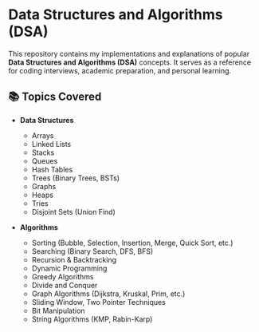 # Data Structures and Algorithms (DSA)

This repository contains my implementations and explanations of popular **Data Structures and Algorithms (DSA)** concepts. It serves as a reference for coding interviews, academic preparation, and personal learning.

## 📚 Topics Covered

- **Data Structures**
  - Arrays
  - Linked Lists
  - Stacks
  - Queues
  - Hash Tables
  - Trees (Binary Trees, BSTs)
  - Graphs
  - Heaps
  - Tries
  - Disjoint Sets (Union Find)

- **Algorithms**
  - Sorting (Bubble, Selection, Insertion, Merge, Quick Sort, etc.)
  - Searching (Binary Search, DFS, BFS)
  - Recursion & Backtracking
  - Dynamic Programming
  - Greedy Algorithms
  - Divide and Conquer
  - Graph Algorithms (Dijkstra, Kruskal, Prim, etc.)
  - Sliding Window, Two Pointer Techniques
  - Bit Manipulation
  - String Algorithms (KMP, Rabin-Karp)
